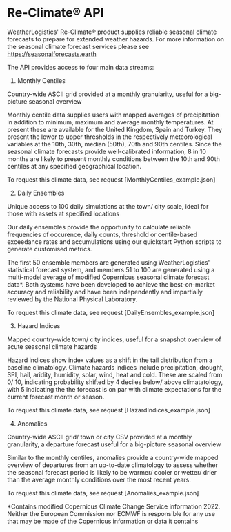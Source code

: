 # Re-Climate® API

WeatherLogistics' Re-Climate® product supplies reliable seasonal climate forecasts to prepare for extended weather hazards.
For more information on the seasonal climate forecast services please see https://seasonalforecasts.earth

The API provides access to four main data streams:

1. Monthly Centiles

Country-wide ASCII grid provided at a monthly granularity, useful for a big-picture seasonal overview

Monthly centile data supplies users with mapped averages of precipitation in addition to minimum, maximum and average monthly temperatures. At present these are available for the United Kingdom, Spain and Turkey. They present the lower to upper thresholds in the respectively meteorological variables at the 10th, 30th, median (50th), 70th and 90th centiles. Since the seasonal climate forecasts provide well-calibrated information, 8 in 10 months are likely to present monthly conditions between the 10th and 90th centiles at any specified geographical location.

To request this climate data, see request [MonthlyCentiles_example.json]

2. Daily Ensembles

Unique access to 100 daily simulations at the town/ city scale, ideal for those with assets at specified locations

Our daily ensembles provide the opportunity to calculate reliable frequencies of occurence, daily counts, threshold or centile-based exceedance rates and accumulations using our quickstart Python scripts to generate customised metrics.

The first 50 ensemble members are generated using WeatherLogistics' statistical forecast system, and members 51 to 100 are generated using a multi-model average of modified Copernicus seasonal climate forecast data*. Both systems have been developed to achieve the best-on-market accuracy and reliability and have been independently and impartially reviewed by the National Physical Laboratory.

To request this climate data, see request [DailyEnsembles_example.json]

3. Hazard Indices

Mapped country-wide town/ city indices, useful for a snapshot overview of acute seasonal climate hazards

Hazard indices show index values as a shift in the tail distribution from a baseline climatology. Climate hazards indices include precipitation, drought, SPI, hail, aridity, humidity, solar, wind, heat and cold. These are scaled from 0/ 10, indicating probability shifted by 4 deciles below/ above climatatology, with 5 indicating the the forecast is on par with climate expectations for the current forecast month or season.

To request this climate data, see request [HazardIndices_example.json]

4. Anomalies

Country-wide ASCII grid/ town or city CSV provided at a monthly granularity, a departure forecast useful for a big-picture seasonal overview

Similar to the monthly centiles, anomalies provide a country-wide mapped overview of departures from an up-to-date climatology to assess whether the seasonal forecast period is likely to be warmer/ cooler or wetter/ drier than the average monthly conditions over the most recent years.

To request this climate data, see request [Anomalies_example.json]

*Contains modified Copernicus Climate Change Service information 2022. Neither the European Commission nor ECMWF is responsible for any use that may be made of the Copernicus information or data it contains
